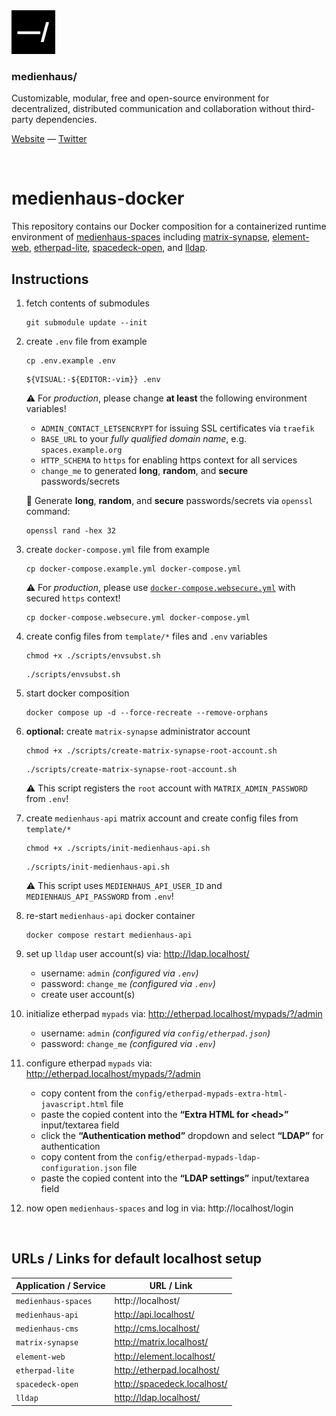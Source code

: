 <img src="./public/favicon.svg" width="70" />

### medienhaus/

Customizable, modular, free and open-source environment for decentralized, distributed communication and collaboration without third-party dependencies.

[Website](https://medienhaus.dev/) — [Twitter](https://twitter.com/medienhaus_)

<br>

# medienhaus-docker

This repository contains our Docker composition for a containerized runtime environment of [medienhaus-spaces](https://github.com/medienhaus/medienhaus-spaces/) including [matrix-synapse](https://github.com/matrix-org/synapse/), [element-web](https://github.com/vector-im/element-web/), [etherpad-lite](https://github.com/ether/etherpad-lite/), [spacedeck-open](https://github.com/medienhaus/spacedeck-open/), and [lldap](https://github.com/lldap/lldap).

## Instructions

1. fetch contents of submodules
   <br>
   ```
   git submodule update --init
   ```

2. create `.env` file from example
   <br>
   ```
   cp .env.example .env
   ```
   ```
   ${VISUAL:-${EDITOR:-vim}} .env
   ```
   ⚠️ For *production*, please change **at least** the following environment variables!
      - `ADMIN_CONTACT_LETSENCRYPT` for issuing SSL certificates via `traefik`
      - `BASE_URL` to your *fully qualified domain name*, e.g. `spaces.example.org`
      - `HTTP_SCHEMA` to `https` for enabling https context for all services
      - `change_me` to generated **long**, **random**, and **secure** passwords/secrets

   💭 Generate **long**, **random**, and **secure** passwords/secrets via `openssl` command:
   ```
   openssl rand -hex 32
   ```

3. create `docker-compose.yml` file from example
   <br>
   ```
   cp docker-compose.example.yml docker-compose.yml
   ```
   ⚠️ For *production*, please use [`docker-compose.websecure.yml`](docker-compose.websecure.yml) with secured `https` context!
   ```
   cp docker-compose.websecure.yml docker-compose.yml
   ```

4. create config files from `template/*` files and `.env` variables
   <br>
   ```
   chmod +x ./scripts/envsubst.sh
   ```
   ```
   ./scripts/envsubst.sh
   ```

5. start docker composition
   <br>
   ```
   docker compose up -d --force-recreate --remove-orphans
   ```

6. **optional:** create `matrix-synapse` administrator account
   <br>
   ```
   chmod +x ./scripts/create-matrix-synapse-root-account.sh
   ```
   ```
   ./scripts/create-matrix-synapse-root-account.sh
   ```
   ⚠️ This script registers the `root` account with `MATRIX_ADMIN_PASSWORD` from `.env`!

7. create `medienhaus-api` matrix account and create config files from `template/*`
   <br>
   ```
   chmod +x ./scripts/init-medienhaus-api.sh
   ```
   ```
   ./scripts/init-medienhaus-api.sh
   ```
   ⚠️ This script uses `MEDIENHAUS_API_USER_ID` and `MEDIENHAUS_API_PASSWORD` from `.env`!

8. re-start `medienhaus-api` docker container
   <br>
   ```
   docker compose restart medienhaus-api
   ```

9. set up `lldap` user account(s) via: http://ldap.localhost/
   - username: `admin` *(configured via `.env`)*
   - password: `change_me` *(configured via `.env`)*
   - create user account(s)

10. initialize etherpad `mypads` via: http://etherpad.localhost/mypads/?/admin
    - username: `admin` *(configured via `config/etherpad.json`)*
    - password: `change_me` *(configured via `.env`)*

11. configure etherpad `mypads` via: http://etherpad.localhost/mypads/?/admin
    - copy content from the `config/etherpad-mypads-extra-html-javascript.html` file
    - paste the copied content into the **“Extra HTML for &lt;head&gt;”** input/textarea field
    - click the **“Authentication method”** dropdown and select **“LDAP”** for authentication
    - copy content from the `config/etherpad-mypads-ldap-configuration.json` file
    - paste the copied content into the **“LDAP settings”** input/textarea field

12. now open `medienhaus-spaces` and log in via: http://localhost/login

<br>

## URLs / Links for default localhost setup

| Application / Service | URL / Link |
| --- | --- |
| `medienhaus-spaces` | http://localhost/ |
| `medienhaus-api` | http://api.localhost/ |
| `medienhaus-cms` | http://cms.localhost/ |
| `matrix-synapse` | http://matrix.localhost/ |
| `element-web` | http://element.localhost/ |
| `etherpad-lite` | http://etherpad.localhost/ |
| `spacedeck-open` | http://spacedeck.localhost/ |
| `lldap` | http://ldap.localhost/ |
